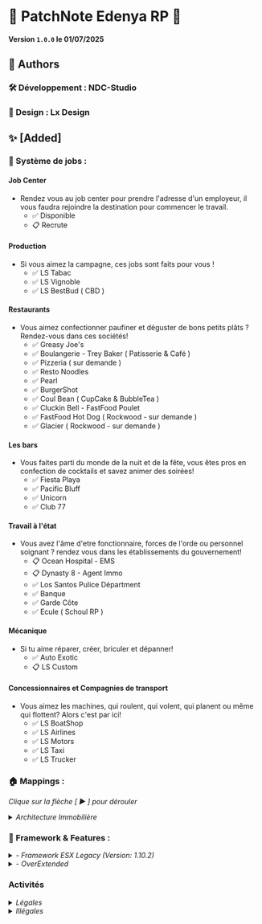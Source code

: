 # 📢 PatchNote Edenya RP 📢
#### Version `1.0.0` le 01/07/2025

## 🧠 Authors
### 🛠️ Développement : NDC-Studio
### 🎨 Design : Lx Design

## ✨ [Added]
### 💼 Système de jobs :
#### Job Center
- Rendez vous au job center pour prendre l'adresse d'un employeur, il vous faudra rejoindre la destination pour commencer le travail.
  - ✅ Disponible
  - 📋 Recrute
#### Production
- Si vous aimez la campagne, ces jobs sont faits pour vous !
  - ✅ LS Tabac
  - ✅ LS Vignoble 
  - ✅ LS BestBud ( CBD )
#### Restaurants
- Vous aimez confectionner paufiner et déguster de bons petits plâts ? Rendez-vous dans ces sociétés!
  - ✅ Greasy Joe's
  - ✅ Boulangerie - Trey Baker ( Patisserie & Café )
  - ✅ Pizzeria ( sur demande ) 
  - ✅ Resto Noodles 
  - ✅ Pearl
  - ✅ BurgerShot
  - ✅ Coul Bean ( CupCake & BubbleTea ) 
  - ✅ Cluckin Bell - FastFood Poulet 
  - ✅ FastFood Hot Dog ( Rockwood - sur demande )
  - ✅ Glacier ( Rockwood - sur demande )
#### Les bars
- Vous faites parti du monde de la nuit et de la fête, vous êtes pros en confection de cocktails et savez animer des soirées!
  - ✅ Fiesta Playa
  - ✅ Pacific Bluff 
  - ✅ Unicorn 
  - ✅ Club 77
#### Travail à l'état
- Vous avez l'âme d'etre fonctionnaire, forces de l'orde ou personnel soignant ? rendez vous dans les établissements du gouvernement!
  - 📋 Ocean Hospital - EMS 
  - 📋 Dynasty 8 - Agent Immo
  - ✅ Los Santos Pulice Départment 
  - ✅ Banque 
  - ✅ Garde Côte
  - ✅ Ecule ( Schoul RP )
#### Mécanique
- Si tu aime réparer, créer, briculer et dépanner!
  - ✅ Auto Exotic 
  - 📋 LS Custom
#### Concessionnaires et Compagnies de transport
- Vous aimez les machines, qui roulent, qui volent, qui planent ou même qui flottent? Alors c'est par ici!
  - ✅ LS BoatShop
  - ✅ LS Airlines
  - ✅ LS Motors
  - ✅ LS Taxi 
  - ✅ LS Trucker 

### 🏠 Mappings :
<p><em>Clique sur la flèche [ ► ] pour dérouler</em></p>
<details>
  <summary>
    <em>
      Architecture Immobilière
    </em>
  </summary>
  <ul>
    <li>Aeroport</li>
    <li>ajaxon_bunker</li>
    <li>as_autoexotic</li>
    <li>as_mirhouse</li>
    <li>as_tequilala</li>
    <li>beach_club_1a</li>
    <li>beach_mansion_02</li>
    <li>beach_shop_activity</li>
    <li>Big_villa</li>
    <li>blackmarket</li>
    <li>bowling</li>
    <li>brnx_cinemadoppler</li>
    <li>brofx03</li>
    <li>cayo_bridge_v4</li>
    <li>CayoMaison</li>
    <li>CayoTwoIslands-YanktonCompatible</li>
    <li>CBD_shop</li>
    <li>ccfarmhouse</li>
    <li>center_fivem</li>
    <li>cfx_gn_cullection</li>
    <li>cfx_gn_paletobay_mapdata</li>
    <li>cfx_gn_sheriff2_dlc</li>
    <li>cfx_gn_sheriff2_paleto</li>
    <li>CityHouse10</li>
    <li>clife-fit</li>
    <li>Cofe_Shop</li>
    <li>del_pearls</li>
    <li>del_pearls2</li>
    <li>Delperro_Beach</li>
    <li>desert_mansion</li>
    <li>design_house</li>
    <li>dynasty8Immo</li>
    <li>ed_rockfordh02</li>
    <li>ed_white_mansion</li>
    <li>fishshop</li>
    <li>fiv3devs_pacificbluffs</li>
    <li>FLASH_STUDIOS_MLO_Luxury_Dealership_Flash_Onyx_Auto</li>
    <li>forest_mansion</li>
    <li>FuzzLevingston_VineYard</li>
    <li>guldhouse</li>
    <li>guard_rescue</li>
    <li>hane_pinkcage</li>
    <li>hane_treybakery</li>
    <li>hane_treybakery_noout</li>
    <li>hedwig_easternmotel</li>
    <li>horse_stable</li>
    <li>hospi_organe_paleto</li>
    <li>housing_shells</li>
    <li>iak_DrugFarm</li>
    <li>ibonoja_mrpd_full_editable</li>
    <li>ifruit_offices</li>
    <li>ile_marc</li>
    <li>int_beachcon_vespucci</li>
    <li>int_carmeet</li>
    <li>int_yellowjack</li>
    <li>island</li>
    <li>La_Fuente_Blanca</li>
    <li>La_Fuente_Blanca_Gate</li>
    <li>LuxBunker</li>
    <li>Mansion_09_Malibu</li>
    <li>Mansion_30_Penthouse_GC</li>
    <li>map_gouv</li>
    <li>Maps_Bella_Vanilla_-_by_Ajna_Mods</li>
    <li>MilosBasketball</li>
    <li>MilosShowers</li>
    <li>MilosSLGC</li>
    <li>MilosWalmart</li>
    <li>modern_wood_house_1a</li>
    <li>ModernHouse</li>
    <li>morden03</li>
    <li>moreo_binco</li>
    <li>motel_paletto</li>
    <li>Motel2</li>
    <li>newpark</li>
    <li>NorthYankton</li>
    <li>NurburgringNordschleife</li>
    <li>Ocean_Medical_Center</li>
    <li>Pacific_Duplex</li>
    <li>pacific_rooftop</li>
    <li>pacific_villa</li>
    <li>paleto_int_gym</li>
    <li>pdp_hospital_sandy</li>
    <li>playboyyv22</li>
    <li>PlaygroundSakurasPark</li>
    <li>pompe_sandyshores</li>
    <li>pont_hospital</li>
    <li>prompt_paleto_clinic</li>
    <li>redwoodtrack</li>
    <li>rfc_los_santos_airport_fix</li>
    <li>rfc_los_santos_customs</li>
    <li>rockford_hill_h1</li>
    <li>rooftop</li>
    <li>smokey_biker_lore</li>
    <li>smokey_henhouse_lore</li>
    <li>suloty-darkwood</li>
    <li>patoche_spa_francorchamp</li>
    <li>SuperMethLab</li>
    <li>TaxiOffice</li>
    <li>traitement_weed</li>
    <li>uj_wnews_v1</li>
    <li>uniqx_burgershot</li>
    <li>verpi_driving_schoul</li>
    <li>Vesspucci_beach_house</li>
    <li>villas</li>
    <li>vinewood_hills_mansion</li>
    <li>vox_icecream-main</li>
    <li>about 6 hours ago</li>
    <li>water-world</li>
    <li>wine_store</li>
    <li>YouToul</li>
    <li>patamods_studioScript</li>
    <li>patoche_archihome</li>
    <li>patoche_beachgame</li>
    <li>patoche_cyberbar_map</li>
    <li>patoche_dortoir_ecule</li>
    <li>patoche_secret_bossroom</li>
    <li>patoche_studio</li>
    <li>patoche_tiny_garage</li>
    <li>patoche_wulf_camp</li>
    <li>PlasmaTron</li>
    <li>sub_patamods_3ChurchScript</li>
    <li>sub_patoche_billiard</li>
    <li>sub_patoche_boatdealer</li>
    <li>sub_patoche_church</li>
    <li>sub_patoche_fastbox</li>
    <li>sub_patoche_gamestand</li>
    <li>sub_patoche_gamestand_script</li>
    <li>sub_patoche_gamestand_weapon</li>
    <li>sub_patoche_gang</li>
    <li>sub_patoche_gang_2</li>
    <li>sub_patoche_house_boat</li>
    <li>sub_patoche_karaoke</li>
    <li>sub_patoche_minigulf</li>
    <li>sub_patoche_minigulf_script</li>
    <li>sub_patoche_petshop</li>
    <li>sub_patoche_petshop_animals</li>
    <li>sub_patoche_plasmagame</li>
    <li>sub_patoche_plasmagame_dlc</li>
    <li>sub_patoche_plasmagame_dlc_02</li>
    <li>sub_patoche_plasmakart</li>
    <li>sub_patoche_plasmakart_dlc</li>
    <li>sub_patoche_plasmatron</li>
    <li>sub_patoche_prison</li>
    <li>sub_patoche_stock</li>
    <li>sub_patoche_tabac</li>
    <li>sub_patoche_tacos</li>
    <li>sub_patoche_track</li>
    <li>sub_patoche_track_script</li>
    <li>sub_patoche_wulf</li>
    <li>sub_patoche_wulf_map</li>
    <li>teleportschoul</li>
    <li>cfx-mxc-doorsounds</li>
    <li>cfx-mxc-drivein</li>
    <li>cfx-mxc-drivein-premium</li>
    <li>cfx-mxc-mapdata</li>
    <li>cfx-mxc-townbank</li>
    <li>cfx-nteam-fleeca</li>
    <li>cfx-nteam-legion2</li>
    <li>cfx-nteam-mapdata</li>
    <li>amb_dundeeoffice</li>
    <li>amb-clucking-bell</li>
    <li>amb-globeevchargers</li>
    <li>amb-marketstation</li>
    <li>amb-raton-rebels</li>
    <li>amb-roxwood</li>
    <li>amb-roxwood-clothing</li>
    <li>amb-roxwood-enviro</li>
    <li>amb-roxwood-interiors</li>
    <li>amb-roxwood-map</li>
    <li>amb-roxwood-map-unlocked</li>
    <li>amb-roxwood-map2</li>
    <li>amb-roxwood-map3</li>
    <li>amb-roxwood-mapdata</li>
    <li>amb-roxwood-patches</li>
    <li>amb-roxwood-peds</li>
    <li>amb-roxwood-props</li>
    <li>amb-roxwood-traffic</li>
    <li>amb-roxwood-trains</li>
    <li>amb-roxwood-vehicles</li>
    <li>amb-roxwood-ycd-anims</li>
    <li>amb-soosy-woosy</li>
    <li>dreamviewmotel</li>
    <li>map_postals</li>
    <li>Penris</li>
    <li>Rockford_Plaza_Mall</li>
    <li>Schlongberg_Sachs</li>
    <li>utopiagardens_map</li>
    <li>Wenger_Institute</li>
  </ul>
</details>

### 📱 Framework & Features :
<details>
  <summary>
    <em>
      - Framework ESX Legacy (Version: 1.10.2)
    </em>
  </summary>
  <ul>
    <li>es_extended</li>
    <li>esx_multicharacter</li>
    <li>esx_skin</li>
    <li>fivem-appearance</li>
    <li>skinchanger</li>
  </ul>
</details>
<details>
  <summary>
    <em>
      - OverExtended
    </em>
  </summary>
  <ul>
    <li>ox_target / qtarget</li>
    <li>ox_inventory</li>
    <li>ox_lib</li>
    <li>ox_fuel</li>
    <li>ox_doorlock</li>
    <li>oxmysql</li>
  </ul>
</details>

### Activités
<details>
  <summary>
    <em>
       Légales
    </em>
  </summary>
  <ul>
    <li>Casino</li>
    <li>Bowling</li>
    <li>Salle d'Arcade</li>
    <li>Fête foraine + Stand Rajouté ! (Paleto et Sandy Shores)</li>
    <li>Mini Golf</li>
    <li>Billard</li>
    <li>Activités aquatiques</li>
    <li>Bar PNJ</li>
    <li>Animalerie</li>
    <li>Plongée</li>
    <li>Chasse</li>
    <li>Pêche</li>
    <li>Camping - <strong>NEW</strong></li>
    <li>Skate</li>
    <li>Cinéma</li>
    <li>Karaoké</li>
    <li>Salle de Sport + Système de compétences</li>
    <li>Circuit de Spa</li>
    <li>Circuit du Nürburgring - <strong>NEW</strong></li>
    <li>Plasma Kart / Tron / Game - <strong>NEW</strong></li>
    <li>Karting</li>
    <li>Motocross</li>
    <li>Parking de Drift (voitures drift dispo au concess)</li>
    <li>Équitation - <strong>NEW</strong></li>
    <li>Xtrem - Descente du fleuve en rondin - <strong>NEW</strong></li>
    <li>Surf</li>
  </ul>
</details>

<details>
  <summary>
    <em>
       Illégales
    </em>
  </summary>
  <ul>
    <li>Cocaïne</li>
    <li>Meth</li>
    <li>Opium</li>
    <li>Weed</li>
    <li>Kidnapping de PNJ</li>
    <li>Braquage de PNJ (possibilité de prise d’otages)</li>
    <li>Braquage de supérette</li>
    <li>Braquage d'entreprises (hors gouv, LSPD, EMS)</li>
    <li>Go Fast</li>
    <li>Vol et démontage de voitures</li>
    <li>Courses de rues</li>
    <li>Voitures intraçables + fausses plaques</li>
    <li>Trafic d'organes</li>
    <li>Black market PNJ</li>
    <li>Braconnage</li>
    <li>Pêche illégale</li>
    <li>Braquage de banque</li>
    <li>Braquage de bijouterie</li>
    <li>Des pass, clés ou items devront être trouvés pour accéder à certains endroits</li>
  </ul>
</details>